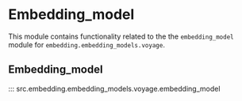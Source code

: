 # Embedding_model

This module contains functionality related to the the `embedding_model` module for `embedding.embedding_models.voyage`.

## Embedding_model

::: src.embedding.embedding_models.voyage.embedding_model

